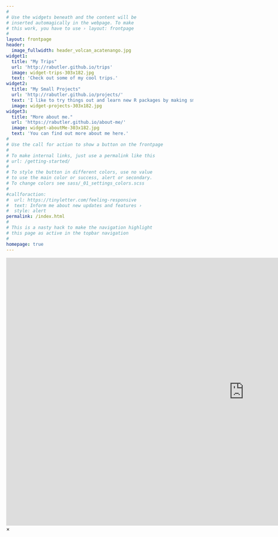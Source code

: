 ```yaml
---
#
# Use the widgets beneath and the content will be
# inserted automagically in the webpage. To make
# this work, you have to use › layout: frontpage
#
layout: frontpage
header:
  image_fullwidth: header_volcan_acatenango.jpg
widget1:
  title: "My Trips"
  url: 'http://rabutler.github.io/trips'
  image: widget-trips-303x182.jpg
  text: 'Check out some of my cool trips.'
widget2:
  title: "My Small Projects"
  url: 'http://rabutler.github.io/projects/'
  text: 'I like to try things out and learn new R packages by making small projects. You can check them out here.'
  image: widget-projects-303x182.jpg
widget3:
  title: "More about me."
  url: 'https://rabutler.github.io/about-me/'
  image: widget-aboutMe-303x182.jpg
  text: 'You can find out more about me here.'
#
# Use the call for action to show a button on the frontpage
#
# To make internal links, just use a permalink like this
# url: /getting-started/
#
# To style the button in different colors, use no value
# to use the main color or success, alert or secondary.
# To change colors see sass/_01_settings_colors.scss
#
#callforaction:
#  url: https://tinyletter.com/feeling-responsive
#  text: Inform me about new updates and features ›
#  style: alert
permalink: /index.html
#
# This is a nasty hack to make the navigation highlight
# this page as active in the topbar navigation
#
homepage: true
---
```


<div id="videoModal" class="reveal-modal large" data-reveal="">
  <div class="flex-video widescreen vimeo" style="display: block;">
    <iframe width="1280" height="720" src="https://www.youtube.com/embed/3b5zCFSmVvU" frameborder="0" allowfullscreen></iframe>
  </div>
  <a class="close-reveal-modal">&#215;</a>
</div>
